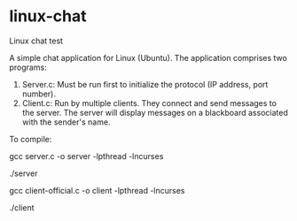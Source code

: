 # linux-chat
Linux chat test

A simple chat application for Linux (Ubuntu).
The application comprises two programs:
1. Server.c: Must be run first to initialize the protocol (IP address, port number).
2. Client.c: Run by multiple clients. They connect and send messages to the server. The server will display messages on a blackboard associated with the sender's name.

To compile:

gcc server.c -o server -lpthread -lncurses

./server

gcc client-official.c -o client -lpthread -lncurses

./client
